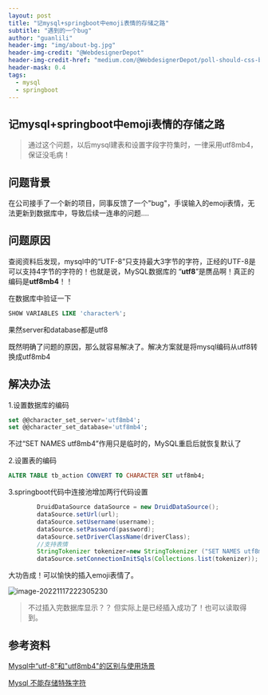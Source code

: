 ```yaml
---
layout: post
title: "记mysql+springboot中emoji表情的存储之路"
subtitle: "遇到的一个bug"
author: "guanlili"
header-img: "img/about-bg.jpg"
header-img-credit: "@WebdesignerDepot"
header-img-credit-href: "medium.com/@WebdesignerDepot/poll-should-css-become-more-like-a-programming-language-c74eb26a4270"
header-mask: 0.4
tags:
  - mysql
  - springboot
---
```


## 记mysql+springboot中emoji表情的存储之路

> 通过这个问题，以后mysql建表和设置字段字符集时，一律采用utf8mb4，保证没毛病！

## 问题背景

在公司接手了一个新的项目，同事反馈了一个"bug"，手误输入的emoji表情，无法更新到数据库中，导致后续一连串的问题....

## 问题原因

查阅资料后发现，mysql中的“UTF-8”只支持最大3字节的字符，正经的UTF-8是可以支持4字节的字符的！也就是说，MySQL数据库的 “**utf8**”是赝品啊！真正的编码是**utf8mb4**！！

在数据库中验证一下

```sql
SHOW VARIABLES LIKE 'character%';
```

果然server和database都是utf8

既然明确了问题的原因，那么就容易解决了。解决方案就是将mysql编码从utf8转换成utf8mb4

## 解决办法

1.设置数据库的编码

```sql
set @@character_set_server='utf8mb4';
set @@character_set_database='utf8mb4';
```

不过“SET NAMES utf8mb4”作用只是临时的，MySQL重启后就恢复默认了

2.设置表的编码

```sql
ALTER TABLE tb_action CONVERT TO CHARACTER SET utf8mb4;
```

3.springboot代码中连接池增加两行代码设置

```java
        DruidDataSource dataSource = new DruidDataSource();
        dataSource.setUrl(url);
        dataSource.setUsername(username);
        dataSource.setPassword(password);
        dataSource.setDriverClassName(driverClass);
        //支持表情
        StringTokenizer tokenizer=new StringTokenizer ("SET NAMES utf8mb4",";");
        dataSource.setConnectionInitSqls(Collections.list(tokenizer));
```

大功告成！可以愉快的插入emoji表情了。

![image-20221117222305230](https://blog-1258476669.cos.ap-beijing.myqcloud.com/cos-pictureBed/image-20221117222305230.png)

> 不过插入完数据库显示？？ 但实际上是已经插入成功了！也可以读取得到。

## 参考资料

[Mysql中“utf-8”和"utf8mb4"的区别与使用场景](https://blog.csdn.net/qq_29180565/article/details/97892680)

[Mysql 不能存储特殊字符](https://www.jianshu.com/p/3a339d080b4e)


